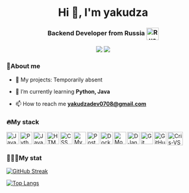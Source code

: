 <h1 align="center">Hi 👋, I'm yakudza </h1>

<div align="center">
</div>

<h3 align="center">
Backend Developer from Russia
<img align="center" alt="Russia" width="32px" src="https://www.svgrepo.com/download/508628/flag-ru.svg" />
</h3>

<div id="socials" align="center">
 <a href="https://t.me/warden_sw" target="_blank"><img src="https://img.shields.io/badge/Telegram-2CA5E0?style=for-the-badge&logo=telegram&logoColor=white" target="_blank"></a> 
<a href="mailto:yakudzadev0708@gmail.com"><img src="https://img.shields.io/badge/-Gmail-%23333?style=for-the-badge&logo=gmail&logoColor=white" target="_blank"></a>
</div>

### 🥷About me

- 🔭 My projects: Temporarily absent
- 🌱 I’m currently learning **Python, Java**

- 📫 How to reach me **yakudzadev0708@gmail.com**

### 🔥My stack

<img align="left" alt="Java" width="32px" src="https://www.svgrepo.com/download/452234/java.svg" />

<img align="left" alt="Python" width="32px" src="https://www.svgrepo.com/download/452091/python.svg" />

<img align="left" alt="JavaScript" width="32px" src="https://www.svgrepo.com/download/349419/javascript.svg" />

<img align="left" alt="HTML" width="32px" src="https://www.svgrepo.com/download/452228/html-5.svg" />

<img align="left" alt="CSS" width="32px" src="https://www.svgrepo.com/download/452185/css-3.svg" />

<img align="left" alt="MySQL" width="32px" src="https://www.svgrepo.com/download/303251/mysql-logo.svg" />

<img align="left" alt="PostgreSQL" width="32px" src="https://www.svgrepo.com/download/354200/postgresql.svg" />

<img align="center" alt="Cris-VS" height="35" width="40" src="https://cdn.jsdelivr.net/gh/devicons/devicon/icons/vscode/vscode-original.svg">

<img align="left" alt="Docker" width="32px" src="https://www.svgrepo.com/download/452192/docker.svg" />

<img align="left" alt="MongoDB" width="32px" src="https://www.svgrepo.com/download/331488/mongodb.svg" />

<img align="left" alt="DJango" width="32px" src="https://www.svgrepo.com/download/373554/django.svg" />

<img align="left" alt="Git" width="32px" src="https://www.svgrepo.com/download/452210/git.svg" />

<img align="left" alt="GitHub" width="32px" src="https://www.svgrepo.com/download/475654/github-color.svg" />

<br />



### 👨🏻‍💻My stat

[![GitHub Streak](http://github-readme-streak-stats.herokuapp.com?user=your-github-username&theme=dark&background=000000)](https://git.io/streak-stats)

[![Top Langs](https://github-readme-stats.vercel.app/api/top-langs/?username=your-github-username&layout=compact&theme=vision-friendly-dark)](https://github.com/anuraghazra/github-readme-stats)
